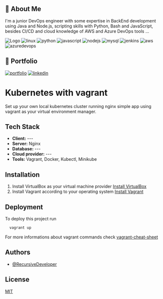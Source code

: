 ## 🚀 About Me
I'm a junior DevOps engineer with some expertise in BackEnd development using Java and Node.js, scripting skills with Python, Bash and JavaScript, besides CI/CD and cloud knowledge of AWS and Azure DevOps tools ...

![Logo](https://e1.pxfuel.com/desktop-wallpaper/541/577/desktop-wallpaper-fantastic-backgrounds.jpg)
![linux](https://img.shields.io/badge/Linux-FCC624?style=for-the-badge&logo=linux&logoColor=black)
![python](https://img.shields.io/badge/Python-3776AB?style=for-the-badge&logo=python&logoColor=white)
![javascript](https://img.shields.io/badge/JavaScript-F7DF1E?style=for-the-badge&logo=javascript&logoColor=black)
![nodejs](https://img.shields.io/badge/Node.js-43853D?style=for-the-badge&logo=node.js&logoColor=white)
![mysql](https://img.shields.io/badge/MySQL-005C84?style=for-the-badge&logo=mysql&logoColor=white)
![jenkins](https://img.shields.io/badge/Jenkins-D24939?style=for-the-badge&logo=Jenkins&logoColor=white)
![aws](https://img.shields.io/badge/Amazon_AWS-FF9900?style=for-the-badge&logo=amazonaws&logoColor=white)
![azuredevops](https://img.shields.io/badge/Azure_DevOps-0078D7?style=for-the-badge&logo=azure-devops&logoColor=white)

## 🔗 Portfolio
[![portfolio](https://img.shields.io/badge/GitHub-100000?style=for-the-badge&logo=github&logoColor=white)](https://github.com/RecursiveDeveloper)
[![linkedin](https://img.shields.io/badge/linkedin-0A66C2?style=for-the-badge&logo=linkedin&logoColor=white)](https://www.linkedin.com/in/jhoan-jesus-ortiz-sandoval-a66152198/)

# Kubernetes with vagrant

Set up your own local kubernetes cluster running nginx simple app using vagrant as your virtual environment manager.

## Tech Stack 

- **Client:** ---
- **Server:** Nginx
- **Database:** ---
- **Cloud provider:** ---
- **Tools:** Vagrant, Docker, Kubectl, Minikube

## Installation

1. Install VirtualBox as your virtual machine provider [Install VirtualBox](https://www.virtualbox.org/wiki/Downloads)
2. Install Vagrant according to your operating system [Install Vagrant
](https://developer.hashicorp.com/vagrant/downloads)

## Deployment

To deploy this project run

```bash
  vagrant up
```

For more informations about vagrant commands check [vagrant-cheat-sheet](https://gist.github.com/wpscholar/a49594e2e2b918f4d0c4)

## Authors

- [@RecursiveDeveloper](https://github.com/RecursiveDeveloper)


## License

[MIT](https://choosealicense.com/licenses/mit/)
